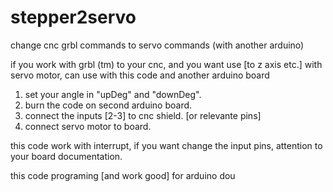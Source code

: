 # stepper2servo
change cnc grbl commands to servo commands (with another arduino)

if you work with grbl (tm) to your cnc, and you want use [to z axis etc.] with servo motor, can use with this code and another arduino board

1. set your angle in "upDeg" and "downDeg".
2. burn the code on second arduino board.
3. connect the inputs [2-3] to cnc shield. [or relevante pins]
4. connect servo motor to board.

this code work with interrupt, if you want change the input pins, attention to your board documentation.

this code programing [and work good] for arduino dou
